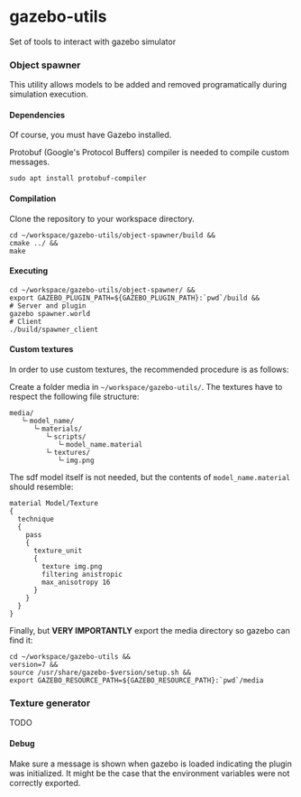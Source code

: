 # gazebo-utils
Set of tools to interact with gazebo simulator

### Object spawner

This utility allows models to be added and removed programatically during simulation execution.

#### Dependencies

Of course, you must have Gazebo installed.

Protobuf (Google's Protocol Buffers) compiler is needed to compile custom messages.

```
sudo apt install protobuf-compiler
```

#### Compilation

Clone the repository to your workspace directory.

```
cd ~/workspace/gazebo-utils/object-spawner/build &&
cmake ../ &&
make
```

#### Executing

```
cd ~/workspace/gazebo-utils/object-spawner/ &&
export GAZEBO_PLUGIN_PATH=${GAZEBO_PLUGIN_PATH}:`pwd`/build &&
# Server and plugin
gazebo spawner.world
# Client
./build/spawner_client
```

#### Custom textures

In order to use custom textures, the recommended procedure is as follows:

Create a folder media in `~/workspace/gazebo-utils/`.
The textures have to respect the following file structure:

``` ├
media/
   └╴model_name/
      └╴materials/
         └╴scripts/
            └╴model_name.material
         └╴textures/
            └╴img.png
```

The sdf model itself is not needed, but the contents of `model_name.material` should resemble:

```
material Model/Texture
{
  technique
  {
    pass
    {
      texture_unit
      {
        texture img.png
        filtering anistropic
        max_anisotropy 16
      }
    }
  }
}

```

Finally, but **VERY IMPORTANTLY** export the media directory so gazebo can find it:
```
cd ~/workspace/gazebo-utils &&
version=7 &&
source /usr/share/gazebo-$version/setup.sh &&
export GAZEBO_RESOURCE_PATH=${GAZEBO_RESOURCE_PATH}:`pwd`/media
```

### Texture generator

TODO

#### Debug

Make sure a message is shown when gazebo is loaded indicating the plugin was initialized.
It might be the case that the environment variables were not correctly exported.